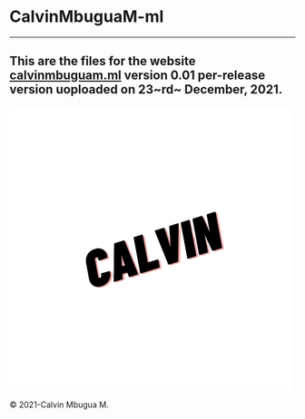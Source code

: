 # **CalvinMbuguaM-ml**
---
This are the files for the website [calvinmbuguam.ml](https://www.calvinmbuguam.ml) version 0.01 per-release version uoploaded on 23~rd~ December, 2021.
---
![](images/Calvin_mbugua_1_-removebg-preview.png)

©️ 2021-Calvin Mbugua M.
